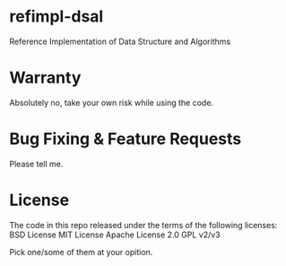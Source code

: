 # refimpl-dsal
Reference Implementation of Data Structure and Algorithms

# Warranty
Absolutely no, take your own risk while using the code.

# Bug Fixing & Feature Requests
Please tell me.

# License
The code in this repo released under the terms of the following licenses:
BSD License
MIT License
Apache License 2.0
GPL v2/v3

Pick one/some of them at your opition.
